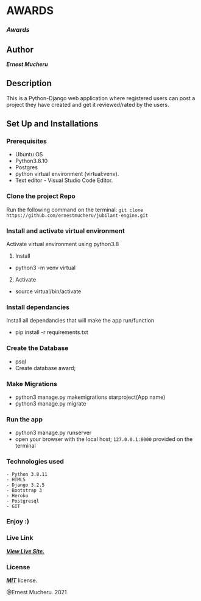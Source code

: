 # AWARDS
### ***Awards***

## Author
***Ernest Mucheru***

## Description
This is a Python-Django web application where registered users can post a project they have created and get it reviewed/rated by the users.


## Set Up and Installations

### Prerequisites
 - Ubuntu OS
 - Python3.8.10
 - Postgres
 - python virtual environment (virtual:venv).
 - Text editor - Visual Studio Code Editor.

### Clone the  project Repo
Run the following command on the terminal:
`git clone https://github.com/ernestmucheru/jubilant-engine.git`

###  Install and activate virtual environment
Activate virtual environment using python3.8 
1. Install
* python3 -m venv virtual
2. Activate
* source virtual/bin/activate

### Install dependancies
Install  all dependancies that will make the app run/function
* pip install -r requirements.txt

### Create the Database
* psql
* Create database award;

### Make Migrations
* python3 manage.py makemigrations starproject(App name)
* python3 manage.py migrate

### Run the app
* python3 manage.py runserver
* open your browser with the local host; `127.0.0.1:8000` provided on the terminal

### Technologies used
    - Python 3.8.11
    - HTML5
    - Django 3.2.5
    - Bootstrap 3
    - Heroku
    - Postgresql
    - GIT

### Enjoy :)


### Live Link

***[View Live Site.](https://guarded-temple-88270.herokuapp.com/user/login/?next=/)***

### License

 ***[MIT](LICENSE)*** license.

@Ernest Mucheru. 2021

